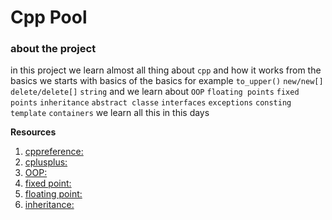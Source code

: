 # Cpp Pool

### about the project
in this project we learn almost all thing about `cpp` and how it works from the basics 
we starts with basics of the basics for example `to_upper()` `new/new[]` `delete/delete[]` `string`
and we learn about `OOP` `floating points` `fixed points` `inheritance` `abstract classe` `interfaces` `exceptions` `consting` `template` `containers` we learn all this in this days

**Resources**
1. [cppreference:](https://en.cppreference.com/w/)
2. [cplusplus:](https://cplusplus.com/)
3. [OOP:](https://www.geeksforgeeks.org/object-oriented-programming-in-cpp/)
4. [fixed point:](https://www.geeksforgeeks.org/fixed-point-representation/)
5. [floating point:](https://en.wikipedia.org/wiki/Floating-point_arithmetic)
6. [inheritance:](https://www.geeksforgeeks.org/inheritance-in-c/)